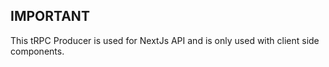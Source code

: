 ## IMPORTANT

This tRPC Producer is used for NextJs API and is only used with client side components.
